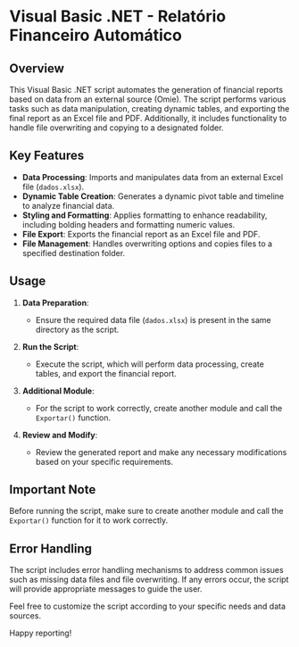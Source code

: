 # Visual Basic .NET - Relatório Financeiro Automático

## Overview

This Visual Basic .NET script automates the generation of financial reports based on data from an external source (Omie). The script performs various tasks such as data manipulation, creating dynamic tables, and exporting the final report as an Excel file and PDF. Additionally, it includes functionality to handle file overwriting and copying to a designated folder.

## Key Features

- **Data Processing**: Imports and manipulates data from an external Excel file (`dados.xlsx`).
- **Dynamic Table Creation**: Generates a dynamic pivot table and timeline to analyze financial data.
- **Styling and Formatting**: Applies formatting to enhance readability, including bolding headers and formatting numeric values.
- **File Export**: Exports the financial report as an Excel file and PDF.
- **File Management**: Handles overwriting options and copies files to a specified destination folder.

## Usage

1. **Data Preparation**:
    - Ensure the required data file (`dados.xlsx`) is present in the same directory as the script.

2. **Run the Script**:
    - Execute the script, which will perform data processing, create tables, and export the financial report.

3. **Additional Module**:
    - For the script to work correctly, create another module and call the `Exportar()` function.

4. **Review and Modify**:
    - Review the generated report and make any necessary modifications based on your specific requirements.

## Important Note

Before running the script, make sure to create another module and call the `Exportar()` function for it to work correctly.

## Error Handling

The script includes error handling mechanisms to address common issues such as missing data files and file overwriting. If any errors occur, the script will provide appropriate messages to guide the user.

Feel free to customize the script according to your specific needs and data sources.

Happy reporting!
